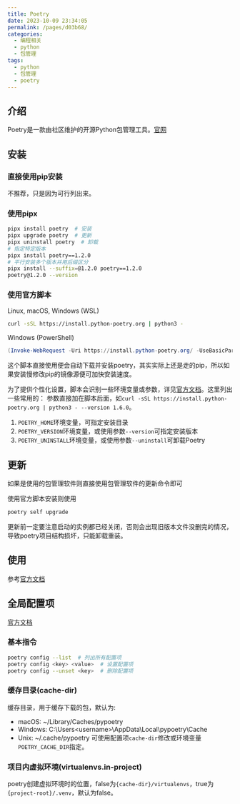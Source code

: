 ```yaml
---
title: Poetry
date: 2023-10-09 23:34:05
permalink: /pages/d03b68/
categories:
  - 编程相关
  - python
  - 包管理
tags:
  - python
  - 包管理
  - poetry
---
```


## 介绍

Poetry是一款由社区维护的开源Python包管理工具。[官网](https://python-poetry.org/)

## 安装

### 直接使用pip安装

不推荐，只是因为可行列出来。

### 使用pipx

```bash
pipx install poetry  # 安装
pipx upgrade poetry  # 更新
pipx uninstall poetry  # 卸载
# 指定特定版本
pipx install poetry==1.2.0
# 平行安装多个版本并用后缀区分
pipx install --suffix=@1.2.0 poetry==1.2.0
poetry@1.2.0 --version
```

### 使用官方脚本

Linux, macOS, Windows (WSL)

```bash
curl -sSL https://install.python-poetry.org | python3 -
```

Windows (PowerShell)

```powershell
(Invoke-WebRequest -Uri https://install.python-poetry.org/ -UseBasicParsing).Content | python -
```

这个脚本直接使用便会自动下载并安装poetry，其实实际上还是走的pip，所以如果安装慢修改pip的镜像源便可加快安装速度。

为了提供个性化设置，脚本会识别一些环境变量或参数，详见[官方文档](https://python-poetry.org/docs/#installation)。这里列出一些常用的：
参数直接加在脚本后面，如`curl -sSL https://install.python-poetry.org | python3 - --version 1.6.0`。

1. `POETRY_HOME`环境变量，可指定安装目录
2. `POETRY_VERSION`环境变量，或使用参数`--version`可指定安装版本
3. `POETRY_UNINSTALL`环境变量，或使用参数`--uninstall`可卸载Poetry

## 更新

如果是使用的包管理软件则直接使用包管理软件的更新命令即可

使用官方脚本安装则使用

```bash
poetry self upgrade
```

更新前一定要注意启动的实例都已经关闭，否则会出现旧版本文件没删完的情况，导致poetry项目结构损坏，只能卸载重装。

## 使用

参考[官方文档](https://python-poetry.org/docs/basic-usage/)

## 全局配置项

[官方文档](https://python-poetry.org/docs/configuration/)

### 基本指令

```bash
poetry config --list  # 列出所有配置项
poetry config <key> <value>  # 设置配置项
poetry config --unset <key>  # 删除配置项
```

### 缓存目录(cache-dir)

缓存目录，用于缓存下载的包，默认为:

- macOS: ~/Library/Caches/pypoetry
- Windows: C:\Users\<username>\AppData\Local\pypoetry\Cache
- Unix: ~/.cache/pypoetry
可使用配置项`cache-dir`修改或环境变量`POETRY_CACHE_DIR`指定。

### 项目内虚拟环境(virtualenvs.in-project)

poetry创建虚拟环境时的位置，false为`{cache-dir}/virtualenvs`，true为`{project-root}/.venv`，默认为false。
